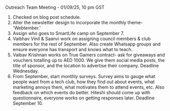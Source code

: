 Outreach Team Meeting - 01/09/25, 10 pm GST

1. Checked on blog post schedule.<br> 
2. Alter the newsletter design to incorporate the monthly theme- 'Webtember.' <br>
3. Assign who goes to SmartLife camp on September 7. <br>
4. Vaibhav Vinil & Saanvi work on assigning council members & club members for the rest of September. Also create Whatsapp groups and ensure everyone has transport and knows what to teach. <br>
5. Vaibav Krishnan works on True Gamers contract- ask for giveaways and vouchers totalling up to AED 1000. We give them social media posts, the title of sponsor, and the location to advertise their company. Deadline Wednesday. <br>
6. From September, start monthly surveys. Survey aims to gauge what people want from a tech club, how they find out about events, what marketing annoys them, what motivates them to attend events, etc. Also feedback on which events do better. Hiteshi should come up with questionnaire, everyone works on getting responses later. Deadline September 10. <br>
